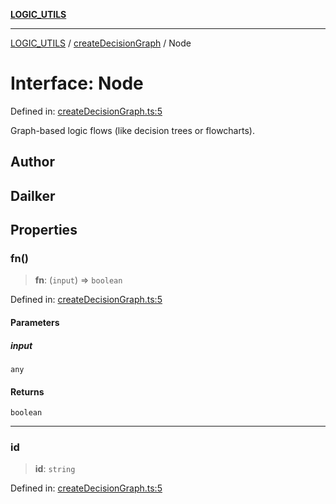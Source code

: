 [**LOGIC_UTILS**](../../README.md)

***

[LOGIC_UTILS](../../README.md) / [createDecisionGraph](../README.md) / Node

# Interface: Node

Defined in: [createDecisionGraph.ts:5](https://github.com/dailker/everyutil/blob/d12555c550c1d59295f536d15822ff0e97aceecb/src/logic/createDecisionGraph.ts#L5)

Graph-based logic flows (like decision trees or flowcharts).

## Author

## Dailker

## Properties

### fn()

> **fn**: (`input`) => `boolean`

Defined in: [createDecisionGraph.ts:5](https://github.com/dailker/everyutil/blob/d12555c550c1d59295f536d15822ff0e97aceecb/src/logic/createDecisionGraph.ts#L5)

#### Parameters

##### input

`any`

#### Returns

`boolean`

***

### id

> **id**: `string`

Defined in: [createDecisionGraph.ts:5](https://github.com/dailker/everyutil/blob/d12555c550c1d59295f536d15822ff0e97aceecb/src/logic/createDecisionGraph.ts#L5)
